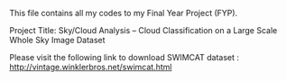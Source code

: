This file contains all my codes to my Final Year Project (FYP).

Project Title: Sky/Cloud Analysis – Cloud Classification on a Large Scale Whole Sky Image Dataset

Please visit the following link to download SWIMCAT dataset : http://vintage.winklerbros.net/swimcat.html
